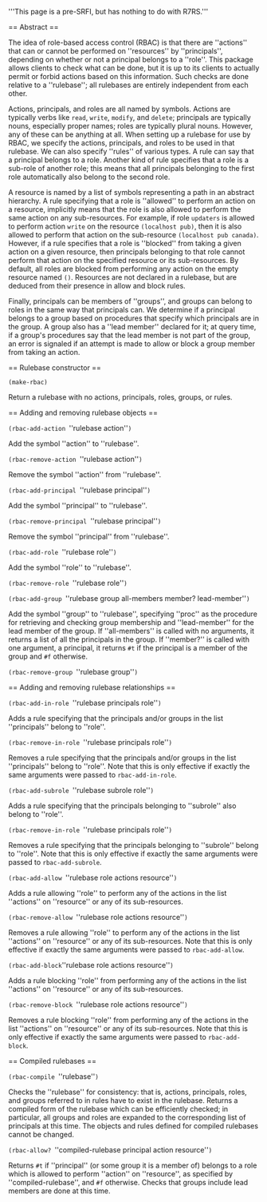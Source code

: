 '''This page is a pre-SRFI, but has nothing to do with R7RS.'''

== Abstract ==

The idea of role-based access control (RBAC) is that there are ''actions'' that can or cannot be performed on ''resources'' by ''principals'', depending on whether or not a principal belongs to a ''role''.  This package allows clients to check what can be done, but it is up to its clients to actually permit or forbid actions based on this information.  Such checks are done relative to a ''rulebase''; all rulebases are entirely independent from each other.

Actions, principals, and roles are all named by symbols.  Actions are typically verbs like `read`, `write`, `modify`, and `delete`; principals are typically nouns, especially proper names; roles are typically plural nouns.  However, any of these can be anything at all.  When setting up a rulebase for use by RBAC, we specify the actions, principals, and roles to be used in that rulebase.  We can also specify ''rules'' of various types.  A rule can say that a principal belongs to a role.  Another kind of rule specifies that a role is a sub-role of another role; this means that all principals belonging to the first role automatically also belong to the second role.

A resource is named by a list of symbols representing a path in an abstract hierarchy.  A rule specifying that a role is ''allowed'' to perform an action on a resource, implicitly means that the role is also allowed to perform the same action on any sub-resources.  For example, if role `updaters` is allowed to perform action `write` on the resource `(localhost pub)`, then it is also allowed to perform that action on the sub-resource `(localhost pub canada)`.  However, if a rule specifies that a role is ''blocked'' from taking a given action on a given resource, then principals belonging to that role cannot perform that action on the specified resource or its sub-resources.  By default, all roles are blocked from performing any action on the empty resource named `()`.  Resources are not declared in a rulebase, but are deduced from their presence in allow and block rules.

Finally, principals can be members of ''groups'', and groups can belong to roles in the same way that principals can.  We determine if a principal belongs to a group based on procedures that specify which principals are in the group.  A group also has a ''lead member'' declared for it; at query time, if a group's procedures say that the lead member is not part of the group, an error is signaled if an attempt is made to allow or block a group member from taking an action.

== Rulebase constructor ==

`(make-rbac)`

Return a rulebase with no actions, principals, roles, groups, or rules.

== Adding and removing rulebase objects ==

`(rbac-add-action `''rulebase action''`)`

Add the symbol ''action'' to ''rulebase''.

`(rbac-remove-action `''rulebase action''`)`

Remove the symbol ''action'' from ''rulebase''.

`(rbac-add-principal `''rulebase principal''`)`

Add the symbol ''principal'' to ''rulebase''.

`(rbac-remove-principal `''rulebase principal''`)`

Remove the symbol ''principal'' from ''rulebase''.

`(rbac-add-role `''rulebase role''`)`

Add the symbol ''role'' to ''rulebase''.

`(rbac-remove-role `''rulebase role''`)`

`(rbac-add-group `''rulebase group all-members member? lead-member''`)`

Add the symbol ''group'' to ''rulebase'', specifying ''proc'' as the procedure for retrieving and checking group membership
and ''lead-member'' for the lead member of the group.  If ''all-members'' is called with no arguments, it returns a list of all
the principals in the group.  If ''member?'' is called with one argument, a principal, it returns `#t` if the principal is a member of the
group and `#f` otherwise.

`(rbac-remove-group `''rulebase group''`)`

== Adding and removing rulebase relationships ==

`(rbac-add-in-role `''rulebase principals role''`)`

Adds a rule specifying that the principals and/or groups in the list ''principals'' belong to ''role''.

`(rbac-remove-in-role `''rulebase principals role''`)`

Removes a rule specifying that the principals and/or groups in the list ''principals'' belong to ''role''.  Note that this is only
effective if exactly the same arguments were passed to `rbac-add-in-role`.

`(rbac-add-subrole `''rulebase subrole role''`)`

Adds a rule specifying that the principals belonging to ''subrole'' also belong to ''role''.

`(rbac-remove-in-role `''rulebase principals role''`)`

Removes a rule specifying that the principals belonging to ''subrole'' belong to ''role''.  Note that this is only
effective if exactly the same arguments were passed to `rbac-add-subrole`.

`(rbac-add-allow `''rulebase role actions resource''`)`

Adds a rule allowing ''role'' to perform any of the actions in the list ''actions'' on ''resource'' or any of its sub-resources.

`(rbac-remove-allow `''rulebase role actions resource''`)`

Removes a rule allowing ''role'' to perform any of the actions in the list ''actions'' on ''resource'' or any of its sub-resources.  Note that this is only effective if exactly the same arguments were passed to `rbac-add-allow`.

`(rbac-add-block`''rulebase role actions resource''`)`

Adds a rule blocking ''role'' from performing any of the actions in the list ''actions'' on ''resource'' or any of its sub-resources.

`(rbac-remove-block `''rulebase role actions resource''`)`

Removes a rule blocking ''role'' from performing any of the actions in the list ''actions'' on ''resource'' or any of its sub-resources.  Note that this is only effective if exactly the same arguments were passed to `rbac-add-block`.

== Compiled rulebases ==

`(rbac-compile `''rulebase''`)`

Checks the ''rulebase'' for consistency: that is, actions, principals, roles, and groups referred to in rules have to exist in the rulebase.  Returns a compiled form of the rulebase which can be efficiently checked; in particular, all groups and roles are expanded to the corresponding list of principals at this time.  The objects and rules defined for compiled rulebases cannot be changed.

`(rbac-allow? `''compiled-rulebase principal action resource''`)`

Returns `#t` if ''principal'' (or some group it is a member of) belongs to a role which is allowed to perform ''action'' on ''resource'', as specified by ''compiled-rulebase'', and `#f` otherwise.  Checks that groups include lead members are done at this time.

